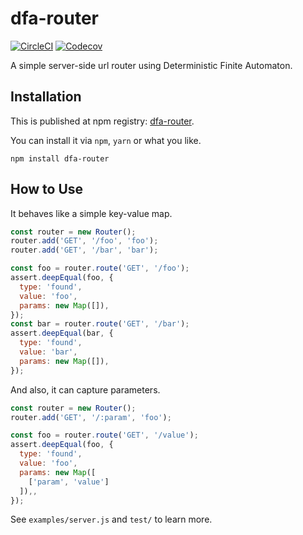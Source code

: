 # dfa-router

[![CircleCI](https://img.shields.io/circleci/project/github/KOBA789/dfa-router.svg?style=flat-square)](https://circleci.com/gh/KOBA789/dfa-router)
[![Codecov](https://img.shields.io/codecov/c/github/KOBA789/dfa-router.svg?style=flat-square)](https://codecov.io/gh/KOBA789/dfa-router)

A simple server-side url router using Deterministic Finite Automaton.

## Installation

This is published at npm registry: [dfa-router](https://www.npmjs.com/package/dfa-router).

You can install it via `npm`, `yarn` or what you like.

```
npm install dfa-router
```

## How to Use

It behaves like a simple key-value map.

```js
const router = new Router();
router.add('GET', '/foo', 'foo');
router.add('GET', '/bar', 'bar');

const foo = router.route('GET', '/foo');
assert.deepEqual(foo, {
  type: 'found',
  value: 'foo',
  params: new Map([]),
});
const bar = router.route('GET', '/bar');
assert.deepEqual(bar, {
  type: 'found',
  value: 'bar',
  params: new Map([]),
});
```

And also, it can capture parameters.

```js
const router = new Router();
router.add('GET', '/:param', 'foo');

const foo = router.route('GET', '/value');
assert.deepEqual(foo, {
  type: 'found',
  value: 'foo',
  params: new Map([
    ['param', 'value']
  ]),,
});
```

See `examples/server.js` and `test/` to learn more.
